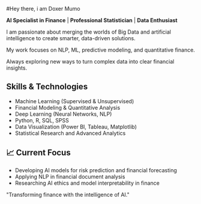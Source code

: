 #Hey there, i am Doxer Mumo

**AI Specialist in Finance** |  **Professional Statistician** |  **Data Enthusiast**

I am passionate about merging the worlds of Big Data and artificial intelligence to create smarter, data-driven solutions.

My work focuses on NLP, ML, predictive modeling, and quantitative finance.

Always exploring new ways to turn complex data into clear financial insights.

##  Skills & Technologies

- Machine Learning (Supervised & Unsupervised)
- Financial Modeling & Quantitative Analysis
- Deep Learning (Neural Networks, NLP)
- Python, R, SQL, SPSS 
- Data Visualization (Power BI, Tableau, Matplotlib)
- Statistical Research and Advanced Analytics

## 📈 Current Focus

- Developing AI models for risk prediction and financial forecasting
- Applying NLP in financial document analysis
- Researching AI ethics and model interpretability in finance


"Transforming finance with the intelligence of AI."
